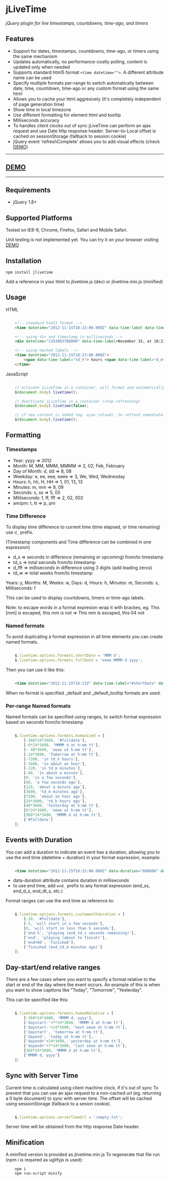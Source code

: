 jLiveTime
============

*jQuery plugin for live timestamps, countdowns, time-ago, and timers*

Features
----------------

- Support for dates, timestamps, countdowns, time-ago, or timers using the same mechanism
- Updates automatically, no performance-costly polling, content is updated only when needed
- Supports standard html5 format ```<time datetime="">```. A different attribute name can be used
- Specify multiple formats per-range to switch automatically between date, time, countdown, time-ago or any custom format using the same html
- Allows you to cache your html aggresively (it's completely independent of page generation time)
- Show time in local timezone
- Use different formatting for element html and tooltip
- Milliseconds accuracy
- To handles client clocks out of sync jLiveTime can perform an ajax request and use Date http response header. Server-to-Local offset is cached on sessionStorage (fallback to session cookie)
- jQuery event 'refreshComplete' allows you to add visual effects (check [DEMO](http://benjamine.github.com/jLiveTime/demo/demo.html))

-----
**[DEMO](http://benjamine.github.com/jLiveTime/demo/demo.html)**
-----
-----

Requirements
-----------------

- jQuery 1.8+

Supported Platforms
-----------------

Tested on IE8-9, Chrome, Firefox, Safari and Mobile Safari.

Unit testing is not implemented yet. You can try it on your browser visiting [DEMO](http://benjamine.github.com/jLiveTime/demo/demo.html)

Installation
-----------------

```
npm install jlivetime
```

Add a reference in your html to jlivetime.js (dev) or jlivetime.min.js (minified)

Usage
---------------

HTML

``` html

	<!-- standard html5 format -->
	<time datetime="2012-11-15T18:23:00.000Z" data-time-label data-time-tooltip>November 15, at 18:23 (GMT)</time>

	<!-- using div and timestamp in milliseconds -->
    <div datetime="1353003780000" data-time-label>November 15, at 18:23 (GMT)</time>

	<!-- using nested labels -->
    <time datetime="2012-11-15T18:23:00.000Z">
    	<span data-time-label="td_h"> hours <span data-time-label="d_m"> minutes
    </time>

```

JavaScript

``` javascript

    // activate jLiveTime in a container, will format and automatically update all datetimes inside
    $(document.body).livetime();

    // deactivate jLiveTime in a container (stop refreshing)
    $(document.body).livetime(false);

    // if new content is added (eg. ajax reload), to refresh immediately you can call .livetime() at any time
	$(document.body).livetime();

```

Formatting
----------------

### Timestamps

- Year: yyyy => 2012
- Month: M, MM, MMM, MMMM => 2, 02, Feb, February
- Day of Month: d, dd => 8, 08
- Weekday: e, ee, eee, eeee => 3, We, Wed, Wednesday
- Hours: h, hh, H, HH => 1, 01, 13, 13
- Minutes: m, mm => 9, 09
- Seconds: s, ss => 5, 05
- Milliseconds: f, ff, fff => 2, 02, 002
- am/pm: t, tt => p, pm

### Time Difference

To display time difference to current time (time elapsed, or time remaining) use ```d_``` prefix.

(Timestamp components and Time difference can be combined in one expression)

- d_s => seconds in difference (remaining or upcoming) from/to timestamp
- td_s => total seconds from/to timestamp
- d_fff => milliseconds in difference using 3 digits (add leading zeros)
- td_w => total weeks from/to timestamp

Years: y, Months: M, Weeks: w, Days: d, Hours: h, Minutes: m, Seconds: s, Milliseconds: f

This can be used to display countdowns, timers or time-ago labels.

Note: to escape words in a format expresion wrap it with brackes, eg. This [mm] is escaped, this mm is not => This mm is escaped, this 04 not

### Named formats

To avoid duplicating a format expression in all time elements you can create named formats.

``` javascript

	$.livetime.options.formats.shortDate = 'MMM d';
	$.livetime.options.formats.fullDate = 'eeee MMMM d yyyy';

```

Then you can use it like this:

``` html

	<time datetime="2012-11-15T18:23Z" data-time-label="#shortDate" data-time-tooltip="#fullDate"/>

```

When no format is specified _default and _default_tooltip formats are used.

### Per-range Named formats

Named formats can be specified using ranges, to switch format expression based on seconds from/to timestamp

``` javascript

    $.livetime.options.formats.humanized = [
        [-360*24*3600, '#fulldate'],
        [-6*24*3600, 'MMMM d at h:mm tt'],
        [- 48*3600, 'eeee at h:mm tt'],
        [-24*3600, 'Tomorrow at h:mm tt'],
        [-7200, 'in td_h hours'],
        [-3600, 'in about an hour'],
        [-120, 'in td_m minutes'],
        [-60, 'in about a minute'],
        [0, 'in a few seconds'],
        [60, 'a few seconds ago'],
        [120, 'about a minute ago'],
        [3600, 'td_m minutes ago'],
        [7200, 'about an hour ago'],
        [24*3600, 'td_h hours ago'],
        [48*3600, 'Yesterday at h:mm tt'],
        [6*24*3600, 'eeee at h:mm tt'],
        [360*24*3600, 'MMMM d at h:mm tt'],
        ['#fulldate']
    ];

```

Events with Duration
----------------

You can add a duration to indicate an event has a duration, allowing you to use the end time (datetime + duration) in your format expression, example:

``` html

    <time datetime="2012-11-15T18:23:00.000Z" data-duration="600000" data-time-label="started td_s seconds ago, end_td_s seconds remaining" data-time-tooltip></time>

```

- data-duration attribute contains duration in milliseconds
- to use end time, add ```end_``` prefix to any format expression (end_ss, end_d_s, end_dt_s, etc.)

Format ranges can use the end time as reference to:

``` javascript

    $.livetime.options.formats.customwithduration = [
        [-20, '#fulldate'],
        [-5, 'will start in a few seconds'],
        [0, 'will start in less than 5 seconds'],
        ['end-5', 'playing (end_td_s seconds remaining)'],
        ['end', 'playing (about to finish)'],
        ['end+60', 'finished'],
        ['finished (end_td_m minutes ago)']
    ];

```

Day-start/end relative ranges
----------------

There are a few cases where you want to specify a format relative to the start or end of the day where the event occurs. An example of this is when you want to show captions like "Today", "Tomorrow", "Yesterday".

This can be specified like this:

``` javascript

    $.livetime.options.formats.humanRelative = [
        [-360*24*3600, 'MMMM d, yyyy'],
        ['daystart-'+7*24*3600, 'MMMM d at h:mm tt'],
        ['daystart-'+24*3600, 'next eeee at h:mm tt'],
        ['daystart', 'tomorrow at h:mm tt'],
        ['dayend', 'today at h:mm tt'],
        ['dayend+'+24*3600, 'yesterday at h:mm tt'],
        ['dayend+'+7*24*3600, 'last eeee at h:mm tt'],
        [360*24*3600, 'MMMM d at h:mm tt'],
        ['MMMM d, yyyy']
    ];
```

Sync with Server Time
----------------

Current time is calculated using client machine clock, if it's out of sync 
To prevent that you can use an ajax request to a non-cached url (eg. returning a 0 byte document) to sync with server time.
The offset will be cached using sessionStorage (fallback to a sesion cookie).

``` javascript

    $.livetime.options.serverTimeUrl = '/empty.txt';

```

Server time will be obtained from the http response Date header.

Minification
----------------

A minified version is provided as jlivetime.min.js
To regenerate that file run (npm i is required as uglifyjs is used):

```
	npm i
	npm run-script minify
```
